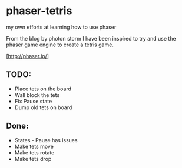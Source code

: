 # phaser-tetris
my own efforts at learning how to use phaser

From the blog by photon storm I have been inspired to try and use the phaser game engine to create a tetris game.

[http://phaser.io/]

## TODO: 
* Place tets on the board
* Wall block the tets
* Fix Pause state
* Dump old tets on board

## Done:
* States - Pause has issues
* Make tets move
* Make tets rotate
* Make tets drop

